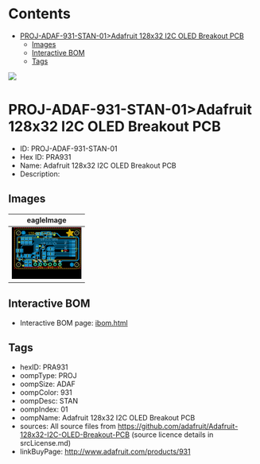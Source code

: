 



Contents
========

* [PROJ-ADAF-931-STAN-01>Adafruit 128x32 I2C OLED Breakout PCB](#proj-adaf-931-stan-01adafruit-128x32-i2c-oled-breakout-pcb)
	* [Images](#images)
	* [Interactive BOM](#interactive-bom)
	* [Tags](#tags)
  
![][im]
# PROJ-ADAF-931-STAN-01>Adafruit 128x32 I2C OLED Breakout PCB

- ID: PROJ-ADAF-931-STAN-01
- Hex ID: PRA931
- Name: Adafruit 128x32 I2C OLED Breakout PCB
- Description: 

## Images
  
  

|eagleImage|
| :---: |
|[![eagleImage](eagleImage_140.png)](eagleImage_600.png)|

## Interactive BOM

- Interactive BOM page: [ibom.html](kicad/bom/ibom.html)

## Tags

- hexID: PRA931
- oompType: PROJ
- oompSize: ADAF
- oompColor: 931
- oompDesc: STAN
- oompIndex: 01
- oompName: Adafruit 128x32 I2C OLED Breakout PCB
- sources: All source files from https://github.com/adafruit/Adafruit-128x32-I2C-OLED-Breakout-PCB (source licence details in srcLicense.md)
- linkBuyPage: http://www.adafruit.com/products/931



[im]: eagleImage_450.png
